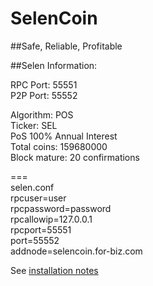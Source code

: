 # SelenCoin

##Safe, Reliable, Profitable

##Selen Information:

RPC Port: 55551<br>
P2P Port: 55552<br>

Algorithm: POS<br>
Ticker: SEL<br>
PoS 100% Annual Interest<br>
Total coins: 159680000<br>
Block mature: 20 confirmations<br>

===<br>
selen.conf<br>
rpcuser=user<br>
rpcpassword=password<br>
rpcallowip=127.0.0.1<br>
rpcport=55551<br>
port=55552<br>
addnode=selencoin.for-biz.com

See <a href="/INSTALL">installation notes</a>

